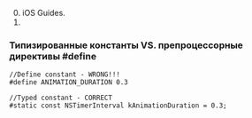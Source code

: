 0. iOS Guides.
1. 

### Типизированные константы VS. препроцессорные директивы #define

```objc
//Define constant - WRONG!!!
#define ANIMATION_DURATION 0.3
```

```objc
//Typed constant - CORRECT
#static const NSTimerInterval kAnimationDuration = 0.3;
```






